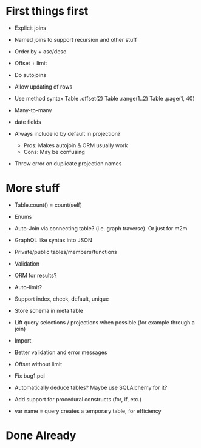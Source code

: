 # First things first

- Explicit joins
- Named joins to support recursion and other stuff
- Order by + asc/desc
- Offset + limit
- Do autojoins

- Allow updating of rows

- Use method syntax
    Table .offset(2)
    Table .range(1..2)
    Table .page(1, 40)

- Many-to-many

- date fields

- Always include id by default in projection?
    - Pros: Makes autojoin & ORM usually work
    - Cons: May be confusing

- Throw error on duplicate projection names

# More stuff

- Table.count() = count(self)

- Enums

- Auto-Join via connecting table? (i.e. graph traverse). Or just for m2m

- GraphQL like syntax into JSON

- Private/public tables/members/functions

- Validation

- ORM for results?

- Auto-limit?

- Support index, check, default, unique

- Store schema in meta table

- Lift query selections / projections when possible (for example through a join)

- Import

- Better validation and error messages

- Offset without limit

- Fix bug1.pql

- Automatically deduce tables? Maybe use SQLAlchemy for it?

- Add support for procedural constructs (for, if, etc.)

- var name = query  creates a temporary table, for efficiency


# Done Already